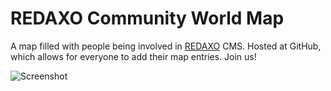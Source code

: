# REDAXO Community World Map

A map filled with people being involved in [REDAXO](https://redaxo.org) CMS. Hosted at GitHub, which allows for everyone to add their map entries. Join us!

![Screenshot](https://raw.githubusercontent.com/FriendsOfREDAXO/community/assets/community_01.jpg)

